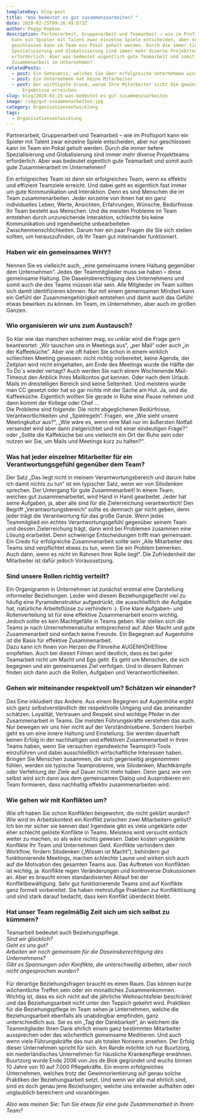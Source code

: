 ```yaml
---
templateKey: blog-post
title: "Was bedeutet es gut zusammenzuarbeiten? "
date: 2020-02-25T09:26:49.673Z
author: Peggy Kopkow
description: Partnerarbeit, Gruppenarbeit und Teamarbeit – wie im Profisport
  kann ein Spieler mit Talent zwar einzelne Spiele entscheiden, aber nur
  geschlossen kann im Team ein Pokal geholt werden. Durch die immer tiefere
  Spezialisierung und Globalisierung sind immer mehr diverse Projektteams
  erforderlich. Aber was bedeutet eigentlich gute Teamarbeit und somit auch gute
  Zusammenarbeit im Unternehmen?
relatedPosts:
  - post: Ein Geheimnis, welches Sie über erfolgreiche Unternehmen wissen sollten
  - post: Ein Unternehmen hat keine Mitarbeiter
  - post: Der wichtigste Grund, warum Ihre Mitarbeiter nicht die gewünschten
      Ergebnisse erreichen
slug: blog/2020-02-25-was-bedeutet-es-gut-zusammenzuarbeiten
image: /img/gut-zusammenarbeiten.jpg
category: Organisationsentwicklung
tags:
  - Organisationsentwicklung
---
```

Partnerarbeit, Gruppenarbeit und Teamarbeit – wie im Profisport kann ein Spieler mit Talent zwar einzelne Spiele entscheiden, aber nur geschlossen kann im Team ein Pokal geholt werden. Durch die immer tiefere Spezialisierung und Globalisierung sind immer mehr diverse Projektteams erforderlich. Aber was bedeutet eigentlich gute Teamarbeit und somit auch gute Zusammenarbeit im Unternehmen?

Ein erfolgreiches Team ist dann ein erfolgreiches Team, wenn es effektiv und effizient Teamziele erreicht. Und dabei geht es eigentlich fast immer um gute Kommunikation und Interaktion. Denn es sind Menschen die im Team zusammenarbeiten. Jeder einzelne von ihnen hat ein ganz individuelles Leben, Werte, Ansichten, Erfahrungen, Wünsche, Bedürfnisse. Ihr Team besteht aus Menschen. Und die meisten Probleme im Team entstehen durch unzureichende Interaktion, schlechte bis keine Kommunikation und irgendwelche unbearbeiteten Zwischenmenschlichkeiten. Darum hier ein paar Fragen die Sie sich stellen sollten, um herauszufinden, ob Ihr Team gut miteinander funktioniert.

### Haben wir ein gemeinsames WHY?

Nennen Sie es vielleicht auch, „eine gemeinsame innere Haltung gegenüber dem Unternehmen“. Jedes der Teammitglieder muss sie haben – diese gemeinsame Haltung. Die Daseinsberechtigung des Unternehmens und somit auch die des Teams müssen klar sein. Alle Mitglieder im Team sollten sich damit identifizieren können. Nur mit einem gemeinsamen Mindset kann ein Gefühl der Zusammengehörigkeit entstehen und damit auch das Gefühl etwas bewirken zu können. Im Team, im Unternehmen, aber auch im großen Ganzen.

### Wie organisieren wir uns zum Austausch?

So klar wie das manchen scheinen mag, so unklar wird die Frage gern beantwortet: „Wir tauschen uns in Meetings aus“, „per Mail“ oder auch „in der Kaffeeküche“. Aber wie oft haben Sie schon in einem wirklich schlechten Meeting gesessen: nicht richtig vorbereitet, keine Agenda, der Zeitplan wird nicht eingehalten, am Ende des Meetings wurde die Hälfte der To Do´s wieder vertagt? Auch werden Sie nach einem Wochenende Mail-Timeout den Anblick Ihres Mailkontos gut kennen. Oder nach dem Urlaub. Mails im dreistelligen Bereich sind keine Seltenheit. Und meistens wurde man CC gesetzt oder hat so gar nichts mit der Sache am Hut. Ja, und die Kaffeeküche. Eigentlich wollten Sie gerade in Ruhe eine Pause nehmen und dann kommt der Kollege oder Chef ... \
Die Probleme sind folgende: Die nicht abgeglichenen Bedürfnisse, Verantwortlichkeiten und „Spielregeln“. Fragen, wie „Wie sieht unsere Meetingkultur aus?“, „Wie wäre es, wenn eine Mail nur im äußersten Notfall versendet wird aber dann zielgerichtet und mit einer eindeutigen Frage?“ oder „Sollte die Kaffeküche bei uns vielleicht ein Ort der Ruhe sein oder nutzen wir Sie, um Mails und Meetings kurz zu halten?“.

### Was hat jeder einzelner Mitarbeiter für ein Verantwortungsgefühl gegenüber dem Team?

Der Satz „Das liegt nicht in meinem Verantwortungsbereich und darum habe ich damit nichts zu tun“ ist ein typischer Satz, wenn wir von Silodenken sprechen. Der Untergang für gute Zusammenarbeit! In einem Team, welches gut zusammenarbeitet, wird Hand in Hand gearbeitet. Jeder hat seine Aufgaben, ja, aber alle sind für die Zielerreichung verantwortlich! Den Begriff „Verantwortungsbereich“ sollte es demnach gar nicht geben, denn jeder trägt die Verantwortung für das große Ganze. Wenn jedes Teammitglied ein echtes Verantwortungsgefühl gegenüber seinem Team und dessen Zielerreichung trägt, dann wird bei Problemen zusammen eine Lösung erarbeitet. Denn schwierige Entscheidungen trifft man gemeinsam. Ein Credo für erfolgreiche Zusammenarbeit sollte sein „Alle Mitarbeiter des Teams sind verpflichtet etwas zu tun, wenn Sie ein Problem bemerken. Auch dann, wenn es nicht im Rahmen Ihrer Rolle liegt“. Die Zufriedenheit der Mitarbeiter ist dafür jedoch Voraussetzung.

### Sind unsere Rollen richtig verteilt?

Ein Organigramm in Unternehmen ist zunächst erstmal eine Darstellung informeller Beziehungen. Leider wird diesem Beziehungsgeflecht viel zu häufig eine Pyramidenstruktur aufgedrückt, die ausschließlich die Aufgabe hat, natürliche Arbeitsflüsse zu verhindern :). Eine klare Aufgaben- und Rollenverteilung ist für eine effektive Zusammenarbeit enorm wichtig. Jedoch sollte es kein Machtgefälle in Teams geben. Klar stellen sich die Teams je nach Unternehmenskultur entsprechend auf. Aber Macht und gute Zusammenarbeit sind einfach keine Freunde. Ein Begegnen auf Augenhöhe ist die Basis für effektive Zusammenarbeit. \
Dazu kann ich Ihnen von Herzen die Filmreihe AUGENHÖHEfilme empfehlen. Auch bei diesen Filmen wird deutlich, dass es bei guter Teamarbeit nicht um Macht und Ego geht. Es geht um Menschen, die sich begegnen und ein gemeinsames Ziel verfolgen. Und in diesem Rahmen finden sich dann auch die Rollen, Aufgaben und Verantwortlichkeiten.

### Gehen wir miteinander respektvoll um? Schätzen wir einander?

Das Eine inkludiert das Andere. Aus einem Begegnen auf Augenhöhe ergibt sich ganz selbstverständlich der respektvolle Umgang und das aneinander schätzen. Loyalität, Vertrauen und Respekt sind wichtige Pfeiler in der Zusammenarbeit in Teams. Die meisten Führungskräfte verstehen das auch. Nur bewegen wir uns hier nicht auf der Verständnisebene. Sondern hierbei geht es um eine innere Haltung und Einstellung. Sie werden dauerhaft keinen Erfolg in der nachhaltigen und effektiven Zusammenarbeit in Ihren Teams haben, wenn Sie versuchen irgendwelche Teamspirit-Tools einzuführen und dabei ausschließlich wirtschaftliche Interessen haben. Bringen Sie Menschen zusammen, die sich gegenseitig angenommen fühlen, werden sie typische Teamprobleme, wie Silodenken, Machtkämpfe oder Verfehlung der Ziele auf Dauer nicht mehr haben. Denn ganz wie von selbst wird sich dann aus dem gemeinsamen Dialog und Ausprobieren ein Team formieren, dass nachhaltig effektiv zusammenarbeiten wird.

### Wie gehen wir mit Konflikten um?

Wie oft haben Sie schon Konflikten beigewohnt, die nicht geklärt wurden? Wie wird im Arbeitskontext ein Konflikt zwischen zwei Mitarbeitern gelöst?  Ich bin mir sicher sie kennen das! Irgendwie gibt es viele ungeklärte oder eher schlecht gelöste Konflikte in Teams. Meistens wird versucht einfach weiter zu machen, so als wäre nichts gewesen. Dabei kosten ungeklärte Konflikte Ihr Team und Unternehmen Geld. Konflikte verhindern den Workflow, fördern Silodenken („Wissen ist Macht“), behindern gut funktionierende Meetings, machen schlechte Laune und wirken sich auch auf die Motivation des gesamten Teams aus. Das Auftreten von Konflikten ist wichtig, ja. Konflikte regen Veränderungen und kontroverse Diskussionen an. Aber es braucht einen standardisierten Ablauf bei der Konfliktbewältigung. Sehr gut funktionierende Teams sind auf Konflikte ganz formell vorbereitet. Sie haben mehrstufige Praktiken zur Konfliktlösung und sind stark darauf bedacht, dass kein Konflikt überdeckt bleibt.

### Hat unser Team regelmäßig Zeit sich um sich selbst zu kümmern?

Teamarbeit bedeutet auch Beziehungspflege. \
*Sind wir glücklich?* \
*Geht es uns gut?* \
*Arbeiten wir noch gemeinsam für die Daseinsberechtigung des Unternehmens?* \
*Gibt es Spannungen oder Konflikte, die unterschwellig arbeiten, aber noch nicht angesprochen wurden?* \
\
Für derartige Beziehungsfragen braucht es einen Raum. Das können kurze wöchentliche Treffen sein oder ein monatliches Zusammenkommen. Wichtig ist, dass es sich nicht auf die jährliche Weihnachtsfeier beschränkt und das Beziehungsarbeit nicht unter den Teppich gekehrt wird. Praktiken für die Beziehungspflege im Team sehen je Unternehmen, welche die Beziehungsarbeit ebenfalls als unabdingbar empfinden, ganz unterschiedlich aus. Sei es ein „Tag der Dankbarkeit“, an welchem die Teammitglieder Ihren Dank ehrlich einem ganz bestimmten Mitarbeiter aussprechen oder das wöchentlich gemeinsame Meditieren. Und auch wenn viele Führungskräfte das nun als totalen Nonsens ansehen. Der Erfolg dieser Unternehmen spricht für sich. Am Rande möchte ich nur Buurtzorg, ein niederländisches Unternehmen für häusliche Krankenpflege erwähnen. Buurtzorg wurde Ende 2006 von Jos de Blok gegründet und wuchs binnen 10 Jahre von 10 auf 7.000 Pflegekräfte. Ein enorm erfolgreiches Unternehmen, welches trotz der Gewinnorientierung auf genau solche Praktiken der Beziehungsarbeit setzt. Und wenn wir alle mal ehrlich sind, sind es doch genau jene Beziehungen, welche uns entweder aufhalten oder unglaublich bereichern und voranbringen.

*Also was meinen Sie: Tun Sie etwas für eine gute Zusammenarbeit in Ihrem Team?*